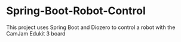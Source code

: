 # Spring-Boot-Robot-Control
This project uses Spring Boot and Diozero to control a robot with the CamJam Edukit 3 board
